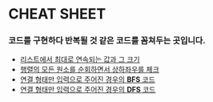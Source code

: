# CHEAT SHEET
### 코드를 구현하다 반복될 것 같은 코드를 꼼쳐두는 곳입니다.
* [리스트에서 최대로 연속되는 값과 그 크기](https://github.com/lebind12/algo_cheatsheet/blob/main/python/max_seqcount.py)
* [행렬의 모든 원소를 순회하면서 상하좌우를 체크](https://github.com/lebind12/algo_cheatsheet/blob/main/python/treaveling_in_matrix.py)
* [연결 형태만 입력으로 주어진 경우의 __BFS__ 코드](https://github.com/lebind12/algo_cheatsheet/blob/main/python/bfs_in_list.py)
* [연결 형태만 입력으로 주어진 경우의 __DFS__ 코드](https://github.com/lebind12/algo_cheatsheet/blob/main/python/dfs_in_list.py)